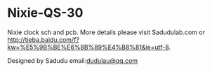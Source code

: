 # Nixie-QS-30
Nixie clock sch and pcb. More details please visit Sadudulab.com or http://tieba.baidu.com/f?kw=%E5%9B%BE%E6%8B%89%E4%B8%81&ie=utf-8.

Designed by Sadudu
email:dudulau@qq.com
